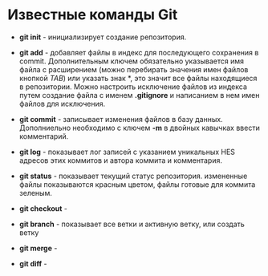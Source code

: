 # Известные команды Git

* **git init** - инициализирует создание репозитория.

* **git add** - добавляет файлы в индекс для последующего сохранения в commit. Дополнительным ключем обязательно указывается имя файла с расширением (можно перебирать значения имен файлов кнопкой *TAB*) или указать знак *, это значит все файлы находящиеся в репозитории. Можно настроить исключение файлов из индекса путем создание файла с именем **.gitignore** и написанием в нем имен файлов для исключения.

* **git commit** - записывает изменения файлов в базу данных. Дополниельно необходимо с ключем **-m** в двойных кавычках ввести комментарий.

* **git log** - показывает лог записей с указанием уникальных HES адресов этих коммитов и автора коммита и комментария.

* **git status** - показывает текущий статус репозитория. измененные файлы показываются красным цветом, файлы готовые для коммита зеленым.

* **git checkout** -

* **git branch** - показывает все ветки и активную ветку, или создать ветку

* **git merge** -

* **git diff** -

